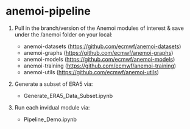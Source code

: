 # anemoi-pipeline

1) Pull in the branch/version of the Anemoi modules of interest & save under the /anemoi folder on your local:
   - anemoi-datasets (https://github.com/ecmwf/anemoi-datasets)
   - anemoi-graphs (https://github.com/ecmwf/anemoi-graphs)
   - anemoi-models (https://github.com/ecmwf/anemoi-models)
   - anemoi-training (https://github.com/ecmwf/anemoi-training)
   - anemoi-utils (https://github.com/ecmwf/anemoi-utils)

2) Generate a subset of ERA5 via:
   - Generate_ERA5_Data_Subset.ipynb
3) Run each invidual module via:
   - Pipeline_Demo.ipynb
